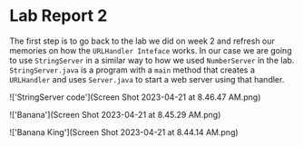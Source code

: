 # Lab Report 2

The first step is to go back to the lab we did on week 2 and refresh our memories on how the ```URLHandler Inteface``` works. In our case 
we are going to use ```StringServer``` in a similar way to how we used ```NumberServer``` in the lab. ```StringServer.java``` is a program with a ```main``` method that creates a ```URLHandler``` and uses ```Server.java``` to start a web server using that handler. 

!['StringServer code'](Screen Shot 2023-04-21 at 8.46.47 AM.png)


!['Banana'](Screen Shot 2023-04-21 at 8.45.29 AM.png)


!['Banana King'](Screen Shot 2023-04-21 at 8.44.14 AM.png)






